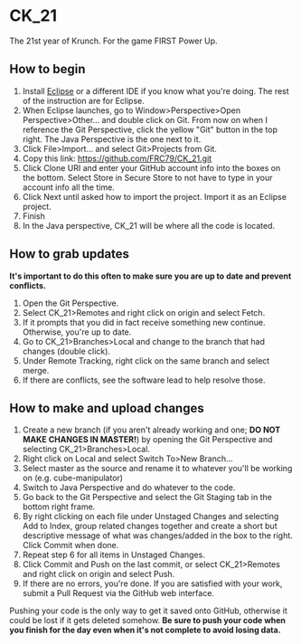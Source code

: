 # CK_21
The 21st year of Krunch. For the game FIRST Power Up.

## How to begin
1. Install [Eclipse](https://www.eclipse.org/downloads/download.php?file=/oomph/epp/oxygen/R2/eclipse-inst-win64.exe) or a different IDE if you know what you're doing. The rest of the instruction are for Eclipse.
2. When Eclipse launches, go to Window>Perspective>Open Perspective>Other... and double click on Git. From now on when I reference the Git Perspective, click the yellow "Git" button in the top right. The Java Perspective is the one next to it.
3. Click File>Import... and select Git>Projects from Git.
4. Copy this link: https://github.com/FRC79/CK_21.git
5. Click Clone URI and enter your GitHub account info into the boxes on the bottom. Select Store in Secure Store to not have to type in your account info all the time.
6. Click Next until asked how to import the project. Import it as an Eclipse project.
7. Finish
8. In the Java perspective, CK_21 will be where all the code is located.

## How to grab updates
**It's important to do this often to make sure you are up to date and prevent conflicts.**
1. Open the Git Perspective.
2. Select CK_21>Remotes and right click on origin and select Fetch.
3. If it prompts that you did in fact receive something new continue. Otherwise, you're up to date.
4. Go to CK_21>Branches>Local and change to the branch that had changes (double click).
5. Under Remote Tracking, right click on the same branch and select merge.
6. If there are conflicts, see the software lead to help resolve those.

## How to make and upload changes
1. Create a new branch (if you aren't already working and one; **DO NOT MAKE CHANGES IN MASTER!**) by opening the Git Perspective and selecting CK_21>Branches>Local.
2. Right click on Local and select Switch To>New Branch...
3. Select master as the source and rename it to whatever you'll be working on (e.g. cube-manipulator)
4. Switch to Java Perspective and do whatever to the code.
5. Go back to the Git Perspective and select the Git Staging tab in the bottom right frame.
6. By right clicking on each file under Unstaged Changes and selecting Add to Index, group related changes together and create a short but descriptive message of what was changes/added in the box to the right. Click Commit when done.
7. Repeat step 6 for all items in Unstaged Changes.
8. Click Commit and Push on the last commit, or select CK_21>Remotes and right click on origin and select Push.
9. If there are no errors, you're done. If you are satisfied with your work, submit a Pull Request via the GitHub web interface.

Pushing your code is the only way to get it saved onto GitHub, otherwise it could be lost if it gets deleted somehow. **Be sure to push your code when you finish for the day even when it's not complete to avoid losing data.**